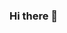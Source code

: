 ### Hi there 👋

<!--
**w1gh7/w1gh7** is a ✨ _special_ ✨ repository because its `README.md` (this file) appears on your GitHub profile.

Here are some ideas to get you started:

- 🔭 I’m currently working on murder
- 🌱 I’m currently learning killing
- 👯 I’m looking to collaborate on a murder
- 🤔 I’m looking for help with murder
- 💬 Ask me about killing techniques
- 📫 How to reach me: blood note
- 😄 Pronouns: lol 
- ⚡ Fun fact: i am currently serving life
-->
